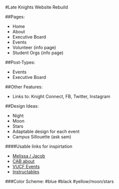 #Late Knights Website Rebuild 

##Pages:
* Home
* About
* Executive Board
* Events
* Volunteer (info page)
* Student Orgs (info page)

##Post-Types:
* Events
* Executive Board


##Other Features:
* Links to: Knight Connect, FB, Twitter, Instagram

##Design Ideas:

* Night
* Moon
* Stars
* Adaptable design for each event
* Campus Sillouette (ask sam)

####Usable links for inspirtation
*	[Melissa / Jacob](http://melissajacob2013.com/)
*	[CAB about](http://osi.ucf.edu/cab/committees-contact/)
*	[VUCF Events](http://osi.ucf.edu/vucf/calendar/)
*	[Instructables](http://www.instructables.com/)
	

###Color Scheme:
	#blue
	#black
	#yellow/moon/stars